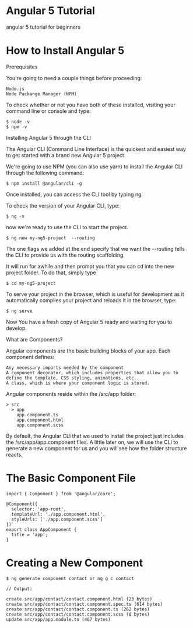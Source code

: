 # Angular 5 Tutorial
angular 5 tutorial for beginners

# How to Install Angular 5

Prerequisites

You're going to need a couple things before proceeding:

    Node.js
    Node Packange Manager (NPM)

To check whether or not you have both of these installed, visiting your command line or console and type:

    $ node -v
    $ npm -v
    
Installing Angular 5 through the CLI

The Angular CLI (Command Line Interface) is the quickest and easiest way to get started with a brand new Angular 5 project. 

We're going to use NPM (you can also use yarn) to install the Angular CLI through the following command:

    $ npm install @angular/cli -g

Once installed, you can access the CLI tool by typing ng.

To check the version of your Angular CLI, type:

    $ ng -v
    
now we're ready to use the CLI to start the project.
 
    $ ng new my-ng5-project  --routing
 
The one flags we added at the end specify that we want the --routing tells the CLI to provide us with the routing scaffolding.

It will run for awhile and then prompt you that you can cd into the new project folder. To do that, simply type

    
    $ cd my-ng5-project
    
To serve your project in the browser, which is useful for development as it automatically compiles your project and reloads it in the browser, type:

    $ ng serve
    
Now You have a fresh copy of Angular 5 ready and waiting for you to develop.


What are Components?

Angular components are the basic building blocks of your app. Each component defines:

    Any necessary imports needed by the component
    A component decorator, which includes properties that allow you to define the template, CSS styling, animations, etc..
    A class, which is where your component logic is stored.

Angular components reside within the /src/app folder:

    > src
      > app
        app.component.ts  
        app.component.html   
        app.component.scss  

By default, the Angular CLI that we used to install the project just includes the /src/app/app.component files. A little later on, we will use the CLI to generate a new component for us and you will see how the folder structure reacts.

# The Basic Component File

    import { Component } from '@angular/core';

    @Component({
      selector: 'app-root',
      templateUrl: './app.component.html',
      styleUrls: ['./app.component.scss']
    })
    export class AppComponent {
      title = 'app';
    }

# Creating a New Component

    $ ng generate component contact or ng g c contact
    
    // Output:

    create src/app/contact/contact.component.html (23 bytes)
    create src/app/contact/contact.component.spec.ts (614 bytes)
    create src/app/contact/contact.component.ts (262 bytes)
    create src/app/contact/contact.component.scss (0 bytes)
    update src/app/app.module.ts (467 bytes)

